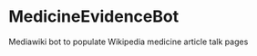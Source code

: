MedicineEvidenceBot
===================

Mediawiki bot to populate Wikipedia medicine article talk pages
